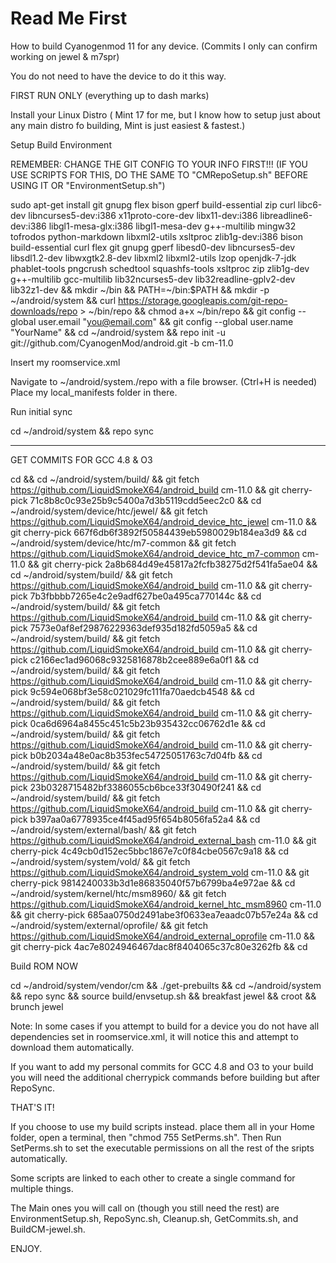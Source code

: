 Read Me First
==============


How to build Cyanogenmod 11 for any device. (Commits I only can confirm working on jewel & m7spr)

You do not need to have the device to do it this way.

FIRST RUN ONLY (everything up to dash marks)

Install your Linux Distro ( Mint 17 for me, but I know how to setup just about any main distro fo building, Mint is just easiest & fastest.)

Setup Build Environment

REMEMBER: CHANGE THE GIT CONFIG TO YOUR INFO FIRST!!! (IF YOU USE SCRIPTS FOR THIS, DO THE SAME TO "CMRepoSetup.sh" BEFORE USING IT OR "EnvironmentSetup.sh")

sudo apt-get install git gnupg flex bison gperf build-essential zip curl libc6-dev libncurses5-dev:i386 x11proto-core-dev libx11-dev:i386 libreadline6-dev:i386 libgl1-mesa-glx:i386 libgl1-mesa-dev g++-multilib mingw32 tofrodos python-markdown libxml2-utils xsltproc zlib1g-dev:i386 bison build-essential curl flex git gnupg gperf libesd0-dev libncurses5-dev libsdl1.2-dev libwxgtk2.8-dev libxml2 libxml2-utils lzop openjdk-7-jdk phablet-tools pngcrush schedtool squashfs-tools xsltproc zip zlib1g-dev g++-multilib gcc-multilib lib32ncurses5-dev lib32readline-gplv2-dev lib32z1-dev && mkdir ~/bin && PATH=~/bin:$PATH && mkdir -p ~/android/system && curl https://storage.googleapis.com/git-repo-downloads/repo > ~/bin/repo && chmod a+x ~/bin/repo && git config --global user.email "you@email.com" && git config --global user.name "YourName" && cd ~/android/system && repo init -u git://github.com/CyanogenMod/android.git -b cm-11.0

Insert my roomservice.xml

Navigate to ~/android/system./repo with a file browser. (Ctrl+H is needed)
Place my local_manifests folder in there.

Run initial sync

cd ~/android/system && repo sync

----------------------------------------------------------------------------------------------------
GET COMMITS FOR GCC 4.8 & O3

cd && cd ~/android/system/build/ && git fetch https://github.com/LiquidSmokeX64/android_build cm-11.0 && git cherry-pick 71c8b8c0c93e25b9c5400a7d3b5119cdd5eec2c0 && cd ~/android/system/device/htc/jewel/ && git fetch https://github.com/LiquidSmokeX64/android_device_htc_jewel cm-11.0 && git cherry-pick 667f6db6f3892f50584439eb5980029b184ea3d9 && cd ~/android/system/device/htc/m7-common && git fetch https://github.com/LiquidSmokeX64/android_device_htc_m7-common cm-11.0 && git cherry-pick 2a8b684d49e45817a2fcfb38275d2f541fa5ae04 && cd ~/android/system/build/ && git fetch https://github.com/LiquidSmokeX64/android_build cm-11.0 && git cherry-pick 7b3fbbbb7265e4c2e9adf627be0a495ca770144c && cd ~/android/system/build/ && git fetch https://github.com/LiquidSmokeX64/android_build cm-11.0 && git cherry-pick 7573e0af8ef29876229363def935d182fd5059a5 && cd ~/android/system/build/ && git fetch https://github.com/LiquidSmokeX64/android_build cm-11.0 && git cherry-pick c2166ec1ad96068c9325816878b2cee889e6a0f1 && cd ~/android/system/build/ && git fetch https://github.com/LiquidSmokeX64/android_build cm-11.0 && git cherry-pick 9c594e068bf3e58c021029fc111fa70aedcb4548 && cd ~/android/system/build/ && git fetch https://github.com/LiquidSmokeX64/android_build cm-11.0 && git cherry-pick 0ca6d6964a8455c451c5b23b935432cc06762d1e && cd ~/android/system/build/ && git fetch https://github.com/LiquidSmokeX64/android_build cm-11.0 && git cherry-pick b0b2034a48e0ac8b353fec54725051763c7d04fb && cd ~/android/system/build/ && git fetch https://github.com/LiquidSmokeX64/android_build cm-11.0 && git cherry-pick 23b0328715482bf3386055cb6bce33f30490f241 && cd ~/android/system/build/ && git fetch https://github.com/LiquidSmokeX64/android_build cm-11.0 && git cherry-pick b397aa0a6778935ce4f45ad95f654b8056fa52a4 && cd ~/android/system/external/bash/ && git fetch https://github.com/LiquidSmokeX64/android_external_bash cm-11.0 && git cherry-pick 4c49cb0d152ec5bbc1867e7c0f84cbe0567c9a18 && cd ~/android/system/system/vold/ && git fetch https://github.com/LiquidSmokeX64/android_system_vold cm-11.0 && git cherry-pick 9814240033b3d1e86835040f57b6799ba4e972ae && cd ~/android/system/kernel/htc/msm8960/ && git fetch https://github.com/LiquidSmokeX64/android_kernel_htc_msm8960 cm-11.0 && git cherry-pick 685aa0750d2491abe3f0633ea7eaadc07b57e24a && cd ~/android/system/external/oprofile/ && git fetch https://github.com/LiquidSmokeX64/android_external_oprofile cm-11.0 && git cherry-pick 4ac7e8024946467dac8f8404065c37c80e3262fb && cd

Build ROM NOW

cd ~/android/system/vendor/cm && ./get-prebuilts && cd ~/android/system && repo sync && source build/envsetup.sh && breakfast jewel && croot && brunch jewel

Note: In some cases if you attempt to build for a device you do not have all dependencies set in roomservice.xml, it will notice this and attempt to download them automatically. 

If you want to add my personal commits for GCC 4.8 and O3 to your build you will need the additional cherrypick commands before building but after RepoSync.

THAT'S IT!

If you choose to use my build scripts instead. place them all in your Home folder, open a terminal, then "chmod 755 SetPerms.sh". Then Run SetPerms.sh to set the executable permissions on all the rest of the sripts automatically.

Some scripts are linked to each other to create a single command for multiple things.

The Main ones you will call on (though you still need the rest) are EnvironmentSetup.sh, RepoSync.sh, Cleanup.sh, GetCommits.sh, and BuildCM-jewel.sh. 

ENJOY.


